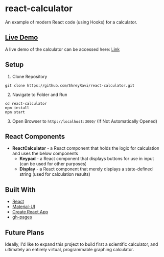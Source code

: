 # react-calculator
An example of modern React code (using Hooks) for a calculator.

## [Live Demo](https://shreyravi.github.io/react-calculator/)
A live demo of the calculator can be accessed here: [Link](https://shreyravi.github.io/react-calculator/)

## Setup
1. Clone Repository
```
git clone https://github.com/ShreyRavi/react-calculator.git
```
2. Navigate to Folder and Run
```
cd react-calculator
npm install
npm start
```
3. Open Browser to `http://localhost:3000/` (If Not Automatically Opened)

## React Components
- **ReactCalculator** - a React component that holds the logic for calculation and uses the below components
  - **Keypad** - a React component that displays buttons for use in input (can be used for other purposes)
  - **Display** - a React component that merely displays a state-defined string (used for calculation results)

## Built With
- [React](https://reactjs.org/)
- [Material-UI](https://material-ui.com/)
- [Create React App](https://github.com/facebook/create-react-app)
- [gh-pages](https://www.npmjs.com/package/gh-pages)

## Future Plans
Ideally, I'd like to expand this project to build first a scientific calculator, and ultimately an entirely virtual, programmable graphing calculator.
